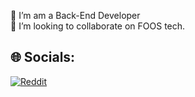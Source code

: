 🔭 I’m am a Back-End Developer<br>👯 I’m looking to collaborate on FOOS tech.<br>


## 🌐 Socials:
[![Reddit](https://img.shields.io/badge/Reddit-%23FF4500.svg?logo=Reddit&logoColor=white)](https://reddit.com/user/BALAJI_unattended) 

